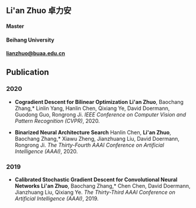 ## Li'an Zhuo 卓力安
#### Master
#### Beihang University
#### lianzhuo@buaa.edu.cn

## Publication

### 2020

  - **Cogradient Descent for Bilinear Optimization**
  **Li'an Zhuo**, Baochang Zhang,* Linlin Yang, Hanlin Chen, Qixiang Ye, David Doermann, Guodong Guo, Rongrong Ji. 
  *IEEE Conference on Computer Vision and Pattern Recognition (CVPR)*, 2020.

  - **Binarized Neural Architecture Search**
  Hanlin Chen, **Li'an Zhuo**, Baochang Zhang,* Xiawu Zheng, Jianzhuang Liu, David Doermann, Rongrong Ji. 
  *The Thirty-Fourth AAAI Conference on Artificial Intelligence (AAAI)*, 2020.

### 2019

  - **Calibrated Stochastic Gradient Descent for Convolutional Neural Networks**
  **Li'an Zhuo**, Baochang Zhang,* Chen Chen, David Doermann, Jianzhuang Liu, Qixiang Ye. 
  *The Thirty-Third AAAI Conference on Artificial Intelligence (AAAI)*, 2019.

